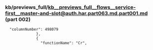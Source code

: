 ### kb/previews_full/kb__previews_full__flows__service-first__master-and-slot@auth.har.part063.md.part001.md (part 002)

```md
  "columnNumber": 498079
              },
              {
                "functionName": "Cr",
 
```

```

